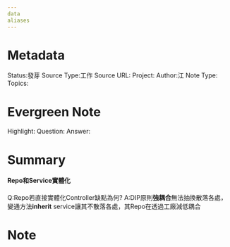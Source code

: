 ```yaml
---
data
aliases
---
```

# Metadata
Status:發芽
Source Type:工作
Source URL:
Project:
Author:江
Note Type:
Topics:

# Evergreen Note
Highlight:
Question:
Answer:
# Summary
#### Repo和Service實體化
Q:Repo若直接實體化Controller缺點為何?
A:DIP原則**強耦合**無法抽換散落各處，變通方法**inherit** service讓其不散落各處，其Repo在透過工廠減低耦合

# Note
